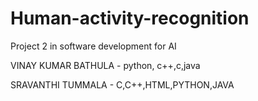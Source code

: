 # Human-activity-recognition
Project 2 in software development for AI


VINAY KUMAR BATHULA - python, c++,c,java

SRAVANTHI TUMMALA - C,C++,HTML,PYTHON,JAVA
